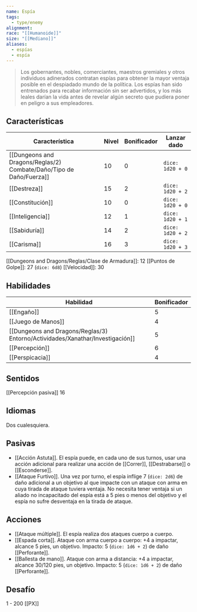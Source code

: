 ```yaml
---
name: Espía
tags:
  - type/enemy
alignment: 
race: "[[Humanoide]]"
size: "[[Mediano]]"
aliases:
  - espías
  - espía
---
```

> Los gobernantes, nobles, comerciantes, maestros gremiales y otros individuos adinerados contratan espías para obtener la mayor ventaja posible en el despiadado mundo de la política. Los espías han sido entrenados para recabar información sin ser advertidos, y los más leales darían la vida antes de revelar algún secreto que pudiera poner en peligro a sus empleadores.
## Características
| Característica | Nivel | Bonificador | Lanzar dado |
| ---- | ---- | ---- | ---- |
| [[Dungeons and Dragons/Reglas/2) Combate/Daño/Tipo de Daño/Fuerza]] | 10 | 0 | `dice: 1d20 + 0` |
| [[Destreza]] | 15 | 2 | `dice: 1d20 + 2` |
| [[Constitución]] | 10 | 0 | `dice: 1d20 + 0` |
| [[Inteligencia]] | 12 | 1 | `dice: 1d20 + 1` |
| [[Sabiduría]] | 14 | 2 | `dice: 1d20 + 2` |
| [[Carisma]] | 16 | 3 | `dice: 1d20 + 3` |

[[Dungeons and Dragons/Reglas/Clase de Armadura]]: 12
[[Puntos de Golpe]]: 27 (`dice: 6d8`)
[[Velocidad]]: 30
## Habilidades
| Habilidad | Bonificador |
| ---- | ---- |
| [[Engaño]] | 5 |
| [[Juego de Manos]] | 4 |
| [[Dungeons and Dragons/Reglas/3) Entorno/Actividades/Xanathar/Investigación]] | 5 |
| [[Percepción]] | 6 |
| [[Perspicacia]] | 4 |
## Sentidos

[[Percepción pasiva]] 16
## Idiomas

Dos cualesquiera.
## Pasivas
- [[Acción Astuta]]. El espía puede, en cada uno de sus turnos, usar una acción adicional para realizar una acción de [[Correr]], [[Destrabarse]] o [[Esconderse]].
- [[Ataque Furtivo]]. Una vez por turno, el espía inflige 7 (`dice: 2d6`) de daño adicional a un objetivo al que impacte con un ataque con arma en cuya tirada de ataque tuviera ventaja. No necesita tener ventaja si un aliado no incapacitado del espía está a 5 pies o menos del objetivo y el espía no sufre desventaja en la tirada de ataque.
## Acciones
- [[Ataque múltiple]]. El espía realiza dos ataques cuerpo a cuerpo.
- [[Espada corta]]. Ataque con arma cuerpo a cuerpo: +4 a impactar, alcance 5 pies, un objetivo. Impacto: 5 (`dice: 1d6 + 2`) de daño [[Perforante]].
- [[Ballesta de mano]]. Ataque con arma a distancia: +4 a impactar, alcance 30/120 pies, un objetivo. Impacto: 5 (`dice: 1d6 + 2`) de daño [[Perforante]].
## Desafío
1 - 200 [[PX]]
